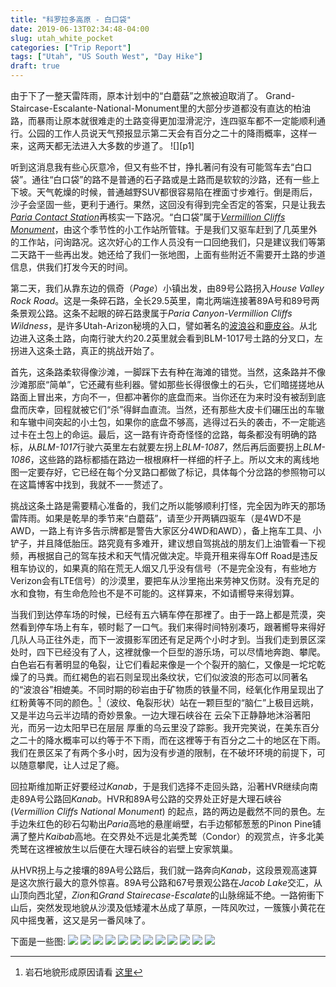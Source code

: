 ```yaml
---
title: "科罗拉多高原 - 白口袋"
date: 2019-06-13T02:34:48-04:00
slug: utah_white_pocket
categories: ["Trip Report"]
tags: ["Utah", "US South West", "Day Hike"]
draft: true
---
```

[p2]: https://1.bp.blogspot.com/-a-jBkDkwHQQ/XP2DKHuNe4I/AAAAAAAALZY/NWk94smISn0OE4C872S2Be_-ya_U3qQVgCLcBGAs/s1600/kaibab_plateau_map_lg.gif

[p2]: https://1.bp.blogspot.com/-kXdvtSvrxLs/XPXqetpY6fI/AAAAAAAALYA/A2GgoWvoO0UwupO59QCbOZZ4vx2mfPzaACKgBGAs/s1600/Utah-48.jpg

[p3]: https://1.bp.blogspot.com/-iJDGkXHEEBc/XPXn75w09FI/AAAAAAAALX0/aqwUkMaBwWkoKBeIZJxgnkb8BY48vunIACKgBGAs/s1600/Utah-28.jpg

[p4]: https://1.bp.blogspot.com/-_jC1CTWRZGo/XPSZuR7sx8I/AAAAAAAALXc/C9Jqj5k2Sf8B6vyqmTjDCTbZvhB-0Rn9QCKgBGAs/s1600/Utah-60.jpg

[p5]: https://1.bp.blogspot.com/-JBGX_QC1gF0/XPXn7wO5olI/AAAAAAAALX0/VMuTvDYodLAnCF7mpJTjugzLZmI4Lt4cQCKgBGAs/s1600/Utah-36.jpg

[p6]: https://1.bp.blogspot.com/-ZMlryoqTbGs/XPXn73dq4tI/AAAAAAAALX0/UeG0To7t2pw1g1RTHL02W1pOaCvtdbQjgCKgBGAs/s1600/Utah-43.jpg

[p7]: https://1.bp.blogspot.com/-i5d1EaQemqM/XPXn72rKOFI/AAAAAAAALX0/WmkRZWTy9DsRa9oCZSoCHC8S09vLi81jgCKgBGAs/s1600/Utah-53.jpg

[p8]: https://1.bp.blogspot.com/-glqPuDe29hQ/XPXn72nsYsI/AAAAAAAALX0/iGnLczsbmWIJTKsiTGN2610eNmECvEaUQCKgBGAs/s1600/Utah-41.jpg

[p9]: https://1.bp.blogspot.com/-mUxavQx2dMA/XPXn74vEt2I/AAAAAAAALX0/pEY_cYwqf648ANPyShH_mE4F-iglH37ogCKgBGAs/s1600/Utah-63.jpg

[p10]: https://1.bp.blogspot.com/-EOt92QzYeDY/XPXn7-0Zu-I/AAAAAAAALX0/vE8Ynl-Ls-MePUbwIXxdJA6D3DraUFtgACKgBGAs/s1600/Utah-47.jpg

[p11]: https://1.bp.blogspot.com/-HitvCtk98VM/XPXn7yqUEWI/AAAAAAAALX0/SlHJB_T8XkcJl5zAA4Wcpbp0TxBd_LJDwCKgBGAs/s1600/Utah-66.jpg

[p12]: https://1.bp.blogspot.com/-5_UZHPoQ55c/XPX1I7o9w1I/AAAAAAAALYk/_2n_59TAzxYlSqEKGArLOlD_nv8FhcRAgCKgBGAs/s1600/Utah-69.jpg

[p13]: https://1.bp.blogspot.com/-9dtELxk9zSQ/XPX1I669WwI/AAAAAAAALYk/gVxN-fsX4V8lbgWR8t4ejtOAW5fNc78DgCKgBGAs/s1600/Utah-70.jpg

由于下了一整天雷阵雨，原本计划中的“白蘑菇”之旅被迫取消了。 Grand-Staircase-Escalante-National-Monument里的大部分步道都没有直达的柏油路，而暴雨让原本就很难走的土路变得更加湿滑泥泞，连四驱车都不一定能顺利通行。公园的工作人员说天气预报显示第二天会有百分之二十的降雨概率，这样一来，这两天都无法进入大多数的步道了。
![][p1]

听到这消息我有些心灰意冷，但又有些不甘，挣扎著问有没有可能驾车去“白口袋”。通往“白口袋”的路不是普通的石子路或是土路而是软软的沙路，还有一些上下坡。天气乾燥的时候，普通越野SUV都很容易陷在裡面寸步难行。倒是雨后，沙子会坚固一些，更利于通行。果然，这回没有得到完全否定的答案，只是让我去[*Paria Contact Station*](https://www.blm.gov/visit/paria-contact-station)再核实一下路况。“白口袋”属于[*Vermillion Cliffs Monument*](https://www.blm.gov/visit/vermilion-cliffs)，由这个季节性的小工作站所管辖。于是我们又驱车赶到了几英里外的工作站，问询路况。这次好心的工作人员没有一口回绝我们，只是建议我们等第二天路干一些再出发。她还给了我们一张地图，上面有些附近不需要开土路的步道信息，供我们打发今天的时间。

第二天，我们从靠东边的佩奇（*Page*）小镇出发，由89号公路拐入*House Valley Rock Road*。这是一条碎石路，全长29.5英里，南北两端连接著89A号和89号两条景观公路。这条不起眼的碎石路隶属于*Paria Canyon-Vermillion Cliffs Wildness*，是许多Utah-Arizon秘境的入口，譬如著名的[波浪谷](https://www.blm.gov/visit/coyote-buttes-north-the-wave)和[鹿皮谷](https://www.blm.gov/visit/buckskin-gulch)。从北边进入这条土路，向南行驶大约20.2英里就会看到BLM-1017号土路的分叉口，左拐进入这条土路，真正的挑战开始了。

首先，这条路柔软得像沙滩，一脚踩下去有种在海滩的错觉。当然，这条路并不像沙滩那麽“简单”，它还藏有些利器。譬如那些长得很像土的石头，它们暗搓搓地从路面上冒出来，方向不一，但都冲著你的底盘而来。当你还在为来时没有被刮到底盘而庆幸，回程就被它们“杀”得鲜血直流。当然，还有那些大皮卡们碾压出的车辙和车辙中间突起的小土包，如果你的底盘不够高，逃得过石头的袭击，不一定能逃过卡在土包上的命运。最后，这一路有许奇奇怪怪的岔路，每条都没有明确的路标，从*BLM-1017*行驶六英里左右就要左拐上*BLM-1087*，然后再后面要拐上*BLM-1086*，这些路的路标都插在路边一根根麻杆一样细的杆子上。所以文末的离线地图一定要存好，它已经在每个分叉路口都做了标记，具体每个分岔路的参照物可以在这篇博客中找到，我就不一一赘述了。

挑战这条土路是需要精心准备的，我们之所以能够顺利打怪，完全因为昨天的那场 雷阵雨。如果是乾旱的季节来“白蘑菇”，请至少开两辆四驱车（是4WD不是AWD，一路上有许多告示牌都是警告大家区分4WD和AWD），备上拖车工具、小铲子，并且降低胎压。路究竟有多难开，建议想自驾挑战的朋友们上油管看一下视频，再根据自己的驾车技术和天气情况做决定。毕竟开租来得车Off Road是违反租车协议的，如果真的陷在荒无人烟又几乎没有信号（不是完全没有，有些地方Verizon会有LTE信号）的沙漠里，要把车从沙里拖出来劳神又伤财。没有充足的水和食物，有生命危险也不是不可能的。这样算来，不如请嚮导来得划算。

当我们到达停车场的时候，已经有五六辆车停在那裡了。由于一路上都是荒漠，突然看到停车场上有车，顿时鬆了一口气。我们来得时间特别凑巧，跟著嚮导来得好几队人马正往外走，而下一波摄影军团还有足足两个小时才到。当我们走到景区深处时，四下已经没有了人，这裡就像一个巨型的游乐场，可以尽情地奔跑、攀爬。白色岩石有著明显的龟裂，让它们看起来像是一个个裂开的脑仁，又像是一坨坨乾燥了的马粪。而红褐色的岩石则呈现出条纹状，它们似波浪的形态可以同著名的“波浪谷”相媲美。不同时期的砂岩由于矿物质的铁量不同，经氧化作用呈现出了红粉黄等不同的颜色。[^1]（波纹、龟裂形状）站在一颗巨型的“脑仁”上极目远眺，又是半边乌云半边晴的奇妙景象。一边大理石峡谷在 云朵下正静静地沐浴著阳光，而另一边太阳早已在层层 厚重的乌云里没了踪影。我开完笑说，在美东百分之二十的降水概率可以约等于不下雨，而在这裡等于有百分之二十的地区在下雨。我们在景区呆了有两个多小时，因为没有步道的限制，在不破坏环境的前提下，可以随意攀爬，让人过足了瘾。
[^1]: 岩石地貌形成原因请看 [这里](http://www.desertexplorers.org/2017-trips/item/441-the-quest-for-white-pocket)

回拉斯维加斯正好要经过*Kanab*，于是我们选择不走回头路，沿著HVR继续向南走89A号公路回*Kanab*。HVR和89A号公路的交界处正好是大理石峡谷(*Vermillion Cliffs National Monument*) 的起点，路的两边是截然不同的景色。左手边朱红色的砂石勾勒出*Paria*高地的悬崖峭壁，右手边郁郁葱葱的Pinon Pine铺满了整片*Kaibab*高地。在交界处不远是北美秃鹫（Condor）的观赏点，许多北美秃鹫在这裡被放生以后便在大理石峡谷的岩壁上安家筑巢。

从HVR拐上与之接壤的89A号公路后，我们就一路奔向*Kanab*，这段景观高速算是这次旅行最大的意外惊喜。89A号公路和67号景观公路在*Jacob Lake*交汇，从山顶向西北望，*Zion*和*Grand Stairecase-Escalate*的山脉绵延不绝。一路俯衝下山后，突然发现地貌从沙漠及低矮灌木丛成了草原，一阵风吹过，一簇簇小黄花在风中摇曳著，这又是另一番风味了。

下面是一些图:
![][p2]
![][p3]
![][p4]
![][p5]
![][p6]
![][p7]
![][p8]
![][p9]
![][p10]
![][p11]
![][p12]
![][p13]











 











